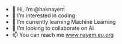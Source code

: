 - 👋 Hi, I’m @haknayem
- 👀 I’m interested in coding
- 🌱 I’m currently learning Machine Learning
- 💞️ I’m looking to collaborate on AI
- 📫 You can reach me www.nayem.eu.org

<!---
haknayem/haknayem is a ✨ special ✨ repository because its `README.md` (this file) appears on your GitHub profile.
You can click the Preview link to take a look at your changes.
--->
